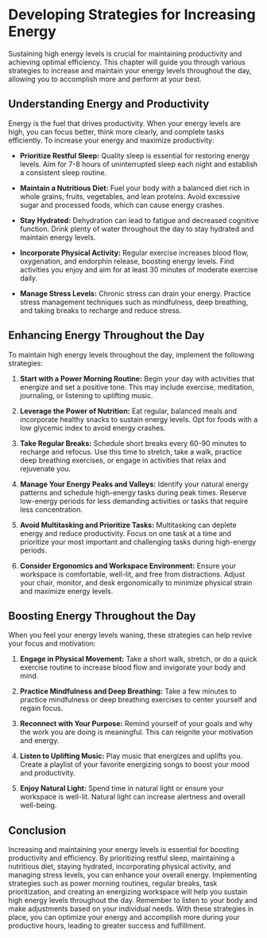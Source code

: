 Developing Strategies for Increasing Energy
=======================================================

Sustaining high energy levels is crucial for maintaining productivity and achieving optimal efficiency. This chapter will guide you through various strategies to increase and maintain your energy levels throughout the day, allowing you to accomplish more and perform at your best.

Understanding Energy and Productivity
-------------------------------------

Energy is the fuel that drives productivity. When your energy levels are high, you can focus better, think more clearly, and complete tasks efficiently. To increase your energy and maximize productivity:

* **Prioritize Restful Sleep:** Quality sleep is essential for restoring energy levels. Aim for 7-8 hours of uninterrupted sleep each night and establish a consistent sleep routine.

* **Maintain a Nutritious Diet:** Fuel your body with a balanced diet rich in whole grains, fruits, vegetables, and lean proteins. Avoid excessive sugar and processed foods, which can cause energy crashes.

* **Stay Hydrated:** Dehydration can lead to fatigue and decreased cognitive function. Drink plenty of water throughout the day to stay hydrated and maintain energy levels.

* **Incorporate Physical Activity:** Regular exercise increases blood flow, oxygenation, and endorphin release, boosting energy levels. Find activities you enjoy and aim for at least 30 minutes of moderate exercise daily.

* **Manage Stress Levels:** Chronic stress can drain your energy. Practice stress management techniques such as mindfulness, deep breathing, and taking breaks to recharge and reduce stress.

Enhancing Energy Throughout the Day
-----------------------------------

To maintain high energy levels throughout the day, implement the following strategies:

1. **Start with a Power Morning Routine:** Begin your day with activities that energize and set a positive tone. This may include exercise, meditation, journaling, or listening to uplifting music.

2. **Leverage the Power of Nutrition:** Eat regular, balanced meals and incorporate healthy snacks to sustain energy levels. Opt for foods with a low glycemic index to avoid energy crashes.

3. **Take Regular Breaks:** Schedule short breaks every 60-90 minutes to recharge and refocus. Use this time to stretch, take a walk, practice deep breathing exercises, or engage in activities that relax and rejuvenate you.

4. **Manage Your Energy Peaks and Valleys:** Identify your natural energy patterns and schedule high-energy tasks during peak times. Reserve low-energy periods for less demanding activities or tasks that require less concentration.

5. **Avoid Multitasking and Prioritize Tasks:** Multitasking can deplete energy and reduce productivity. Focus on one task at a time and prioritize your most important and challenging tasks during high-energy periods.

6. **Consider Ergonomics and Workspace Environment:** Ensure your workspace is comfortable, well-lit, and free from distractions. Adjust your chair, monitor, and desk ergonomically to minimize physical strain and maximize energy levels.

Boosting Energy Throughout the Day
----------------------------------

When you feel your energy levels waning, these strategies can help revive your focus and motivation:

1. **Engage in Physical Movement:** Take a short walk, stretch, or do a quick exercise routine to increase blood flow and invigorate your body and mind.

2. **Practice Mindfulness and Deep Breathing:** Take a few minutes to practice mindfulness or deep breathing exercises to center yourself and regain focus.

3. **Reconnect with Your Purpose:** Remind yourself of your goals and why the work you are doing is meaningful. This can reignite your motivation and energy.

4. **Listen to Uplifting Music:** Play music that energizes and uplifts you. Create a playlist of your favorite energizing songs to boost your mood and productivity.

5. **Enjoy Natural Light:** Spend time in natural light or ensure your workspace is well-lit. Natural light can increase alertness and overall well-being.

Conclusion
----------

Increasing and maintaining your energy levels is essential for boosting productivity and efficiency. By prioritizing restful sleep, maintaining a nutritious diet, staying hydrated, incorporating physical activity, and managing stress levels, you can enhance your overall energy. Implementing strategies such as power morning routines, regular breaks, task prioritization, and creating an energizing workspace will help you sustain high energy levels throughout the day. Remember to listen to your body and make adjustments based on your individual needs. With these strategies in place, you can optimize your energy and accomplish more during your productive hours, leading to greater success and fulfillment.
